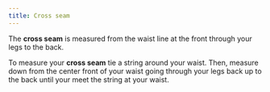```yaml
---
title: Cross seam
---
```


The **cross seam** is measured from the waist line at the front through your legs to the back.

To measure your **cross seam** tie a string around your waist. Then, measure down from the 
center front of your waist going through your legs back up to the back until your meet the string
at your waist.


